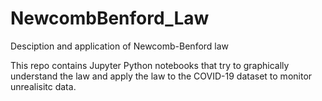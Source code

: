 # NewcombBenford_Law
Desciption and application of Newcomb-Benford law

This repo contains Jupyter Python notebooks that try to graphically understand the law and apply the law to the COVID-19 dataset to monitor unrealisitc data.
